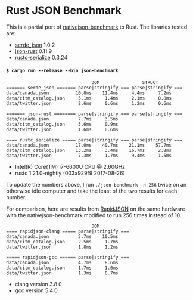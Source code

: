 # Rust JSON Benchmark

This is a partial port of
[nativejson-benchmark](https://github.com/miloyip/nativejson-benchmark)
to Rust. The libraries tested are:

- [serde\_json](https://github.com/serde-rs/json) 1.0.2
- [json-rust](https://github.com/maciejhirsz/json-rust) 0.11.9
- [rustc-serialize](https://github.com/rust-lang-nursery/rustc-serialize) 0.3.24

#### `$ cargo run --release --bin json-benchmark`

```
                                DOM                STRUCT
======= serde_json ======= parse|stringify === parse|stringify ===
data/canada.json          10.8ms    11.4ms     4.4ms     7.2ms
data/citm_catalog.json     5.1ms     1.4ms     2.1ms     0.8ms
data/twitter.json          2.6ms     0.6ms     1.2ms     0.6ms

======= json-rust ======== parse|stringify === parse|stringify ===
data/canada.json           7.7ms     3.5ms
data/citm_catalog.json     3.6ms     0.9ms
data/twitter.json          1.6ms     0.6ms

==== rustc_serialize ===== parse|stringify === parse|stringify ===
data/canada.json          17.0ms    40.7ms    21.1ms    57.7ms
data/citm_catalog.json    13.2ms     3.4ms    16.7ms     2.8ms
data/twitter.json          7.3ms     1.7ms     9.4ms     1.5ms
```

- Intel(R) Core(TM) i7-6600U CPU @ 2.60GHz
- rustc 1.21.0-nightly (003a929f9 2017-08-26)

To update the numbers above, I run `./json-benchmark -n 256` twice on an
otherwise idle computer and take the least of the two results for each number.

For comparison, here are results from
[RapidJSON](https://github.com/miloyip/rapidjson) on the same hardware with the
nativejson-benchmark modified to run 256 times instead of 10.

```
                                DOM
==== rapidjson-clang ===== parse|stringify ===
data/canada.json           5.7ms    10.5ms
data/citm_catalog.json     2.5ms     1.7ms
data/twitter.json          1.8ms     1.2ms

===== rapidjson-gcc ====== parse|stringify ===
data/canada.json           4.7ms     8.6ms
data/citm_catalog.json     1.7ms     1.0ms
data/twitter.json          1.3ms     0.7ms
```

- clang version 3.8.0
- gcc version 5.4.0
